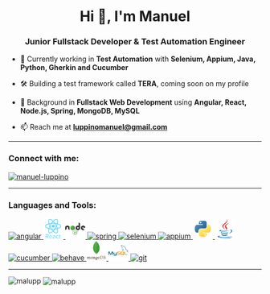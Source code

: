 <h1 align="center">Hi 👋, I'm Manuel</h1>
<h3 align="center">Junior Fullstack Developer & Test Automation Engineer</h3>

- 🧪 Currently working in **Test Automation** with **Selenium, Appium, Java, Python, Gherkin and Cucumber**

- 🛠 Building a test framework called **TERA**, coming soon on my profile

- 🌱 Background in **Fullstack Web Development** using **Angular, React, Node.js, Spring, MongoDB, MySQL**

- 📫 Reach me at **luppinomanuel@gmail.com**

---

<h3 align="left">Connect with me:</h3>
<p align="left">
<a href="https://www.linkedin.com/in/manuel-luppino/" target="blank">
<img align="center" src="https://raw.githubusercontent.com/rahuldkjain/github-profile-readme-generator/master/src/images/icons/Social/linked-in-alt.svg" alt="manuel-luppino" height="30" width="40" />
</a>
</p>

---

<h3 align="left">Languages and Tools:</h3>
<p align="left">
<a href="https://angular.io" target="_blank" rel="noreferrer">
<img src="https://angular.io/assets/images/logos/angular/angular.svg" alt="angular" width="40" height="40"/>
</a>
<a href="https://reactjs.org/" target="_blank" rel="noreferrer">
<img src="https://raw.githubusercontent.com/devicons/devicon/master/icons/react/react-original-wordmark.svg" alt="react" width="40" height="40"/>
</a>
<a href="https://nodejs.org" target="_blank" rel="noreferrer">
<img src="https://raw.githubusercontent.com/devicons/devicon/master/icons/nodejs/nodejs-original-wordmark.svg" alt="nodejs" width="40" height="40"/>
</a>
<a href="https://spring.io/" target="_blank" rel="noreferrer">
<img src="https://www.vectorlogo.zone/logos/springio/springio-icon.svg" alt="spring" width="40" height="40"/>
</a>
<a href="https://www.selenium.dev/" target="_blank" rel="noreferrer">
<img src="https://www.vectorlogo.zone/logos/selenium/selenium-icon.svg" alt="selenium" width="40" height="40"/>
</a>
<a href="https://appium.io/" target="_blank" rel="noreferrer">
<img src="https://cdn.worldvectorlogo.com/logos/appium.svg" alt="appium" width="40" height="40"/>
</a>
<a href="https://www.python.org/" target="_blank" rel="noreferrer">
<img src="https://raw.githubusercontent.com/devicons/devicon/master/icons/python/python-original.svg" alt="python" width="40" height="40"/>
</a>
<a href="https://www.java.com" target="_blank" rel="noreferrer">
<img src="https://raw.githubusercontent.com/devicons/devicon/master/icons/java/java-original.svg" alt="java" width="40" height="40"/>
</a>
<a href="https://cucumber.io/" target="_blank" rel="noreferrer">
<img src="https://www.vectorlogo.zone/logos/cucumberio/cucumberio-icon.svg" alt="cucumber" width="40" height="40"/>
</a>
<a href="https://docs.behave.io/en/stable/" target="_blank" rel="noreferrer">
<img src="https://cdn.jsdelivr.net/gh/devicons/devicon/icons/python/python-original.svg" alt="behave" width="40" height="40"/>
</a>
<a href="https://www.mongodb.com/" target="_blank" rel="noreferrer">
<img src="https://raw.githubusercontent.com/devicons/devicon/master/icons/mongodb/mongodb-original-wordmark.svg" alt="mongodb" width="40" height="40"/>
</a>
<a href="https://www.mysql.com/" target="_blank" rel="noreferrer">
<img src="https://raw.githubusercontent.com/devicons/devicon/master/icons/mysql/mysql-original-wordmark.svg" alt="mysql" width="40" height="40"/>
</a>
<a href="https://git-scm.com/" target="_blank" rel="noreferrer">
<img src="https://www.vectorlogo.zone/logos/git-scm/git-scm-icon.svg" alt="git" width="40" height="40"/>
</a>
</p>

---

<p><img align="left" src="https://github-readme-stats.vercel.app/api/top-langs?username=malupp&show_icons=true&locale=en&layout=compact" alt="malupp" /></p>

<p>&nbsp;<img align="center" src="https://github-readme-stats.vercel.app/api?username=malupp&show_icons=true&locale=en" alt="malupp" /></p>
